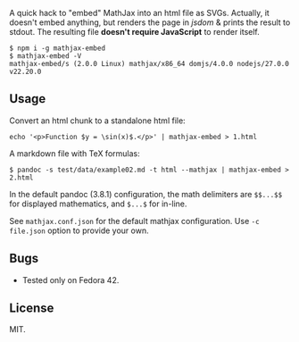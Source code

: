 A quick hack to "embed" MathJax into an html file as SVGs. Actually,
it doesn't embed anything, but renders the page in *jsdom* & prints
the result to stdout. The resulting file **doesn't require
JavaScript** to render itself.

~~~
$ npm i -g mathjax-embed
$ mathjax-embed -V
mathjax-embed/s (2.0.0 Linux) mathjax/x86_64 domjs/4.0.0 nodejs/27.0.0 v22.20.0
~~~

## Usage

Convert an html chunk to a standalone html file:

    echo '<p>Function $y = \sin(x)$.</p>' | mathjax-embed > 1.html

A markdown file with TeX formulas:

    $ pandoc -s test/data/example02.md -t html --mathjax | mathjax-embed > 2.html

In the default pandoc (3.8.1) configuration, the math delimiters are
`$$...$$` for displayed mathematics, and `$...$` for in-line.

See `mathjax.conf.json` for the default mathjax configuration. Use `-c
file.json` option to provide your own.

## Bugs

* Tested only on Fedora 42.

## License

MIT.
